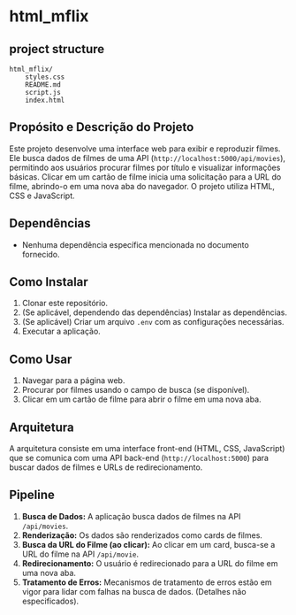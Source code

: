 
# html_mflix                
## project structure
```                    
html_mflix/
    styles.css
    README.md
    script.js
    index.html                
```
## Propósito e Descrição do Projeto

Este projeto desenvolve uma interface web para exibir e reproduzir filmes.  Ele busca dados de filmes de uma API (`http://localhost:5000/api/movies`), permitindo aos usuários procurar filmes por título e visualizar informações básicas.  Clicar em um cartão de filme inicia uma solicitação para a URL do filme, abrindo-o em uma nova aba do navegador.  O projeto utiliza HTML, CSS e JavaScript.

## Dependências

* Nenhuma dependência específica mencionada no documento fornecido.

## Como Instalar

1. Clonar este repositório.
2. (Se aplicável, dependendo das dependências) Instalar as dependências.
3. (Se aplicável) Criar um arquivo `.env` com as configurações necessárias.
4. Executar a aplicação.

## Como Usar

1. Navegar para a página web.
2. Procurar por filmes usando o campo de busca (se disponível).
3. Clicar em um cartão de filme para abrir o filme em uma nova aba.


## Arquitetura

A arquitetura consiste em uma interface front-end (HTML, CSS, JavaScript) que se comunica com uma API back-end (`http://localhost:5000`) para buscar dados de filmes e URLs de redirecionamento.

## Pipeline

1. **Busca de Dados:** A aplicação busca dados de filmes na API `/api/movies`.
2. **Renderização:** Os dados são renderizados como cards de filmes.
3. **Busca da URL do Filme (ao clicar):** Ao clicar em um card, busca-se a URL do filme na API `/api/movie`.
4. **Redirecionamento:** O usuário é redirecionado para a URL do filme em uma nova aba.
5. **Tratamento de Erros:**  Mecanismos de tratamento de erros estão em vigor para lidar com falhas na busca de dados.  (Detalhes não especificados).
                
                